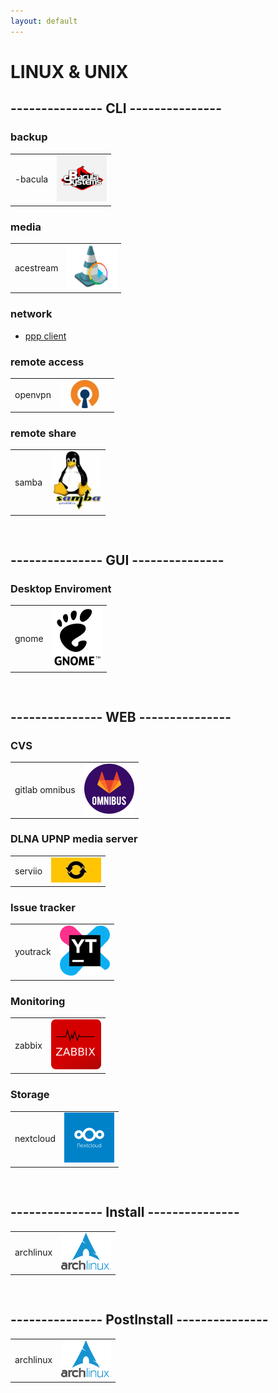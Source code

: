 ```yaml
---
layout: default
---
```


LINUX & UNIX
==

## --------------- CLI ---------------

### backup
|   |  |
|:----------|:-------------|
|  -bacula       | [![alt text](/gh-images/bacula.png)](https://github.com/sanekmihailow/My_guide_instructions/tree/master-origin/CLI/backup/bacula/) |

### media

|         |      |
|:--------------|:------------------|
|  acestream    | [![alt text](/gh-images/acestream.png)](https://github.com/sanekmihailow/My_guide_instructions/tree/master-origin/CLI/media/acestream/) |

### network

- [ppp client](https://github.com/sanekmihailow/My_guide_instructions/tree/master-origin/CLI/network/ppp)

### remote access

|        |          |
|:--------------|:------------------|
|  openvpn      | [![alt text](/gh-images/openvpn.jpg)](https://github.com/sanekmihailow/My_guide_instructions/tree/master-origin/CLI/remote_access/) |

### remote share

|        |              |
|:--------------|:------------------|
|  samba    | [![alt text](/gh-images/samba.jpg)](https://github.com/sanekmihailow/My_guide_instructions/tree/master-origin/CLI/remote_share/) |

```


```

## --------------- GUI ---------------

### Desktop Enviroment

|          |          |
|:--------------|:------------------|
|  gnome    | [![alt text](/gh-images/Gnome.png)](https://github.com/sanekmihailow/My_guide_instructions/tree/master-origin/GUI/DE/Gnome/gnome_exetensions) |

```


```

## --------------- WEB ---------------

### CVS

|        |            |
|:--------------|:------------------|
|  gitlab omnibus    | [![alt text](/gh-images/gitlab_omnibus_logo.png)](https://github.com/sanekmihailow/My_guide_instructions/tree/master-origin/WEB/CVS/gitlab/gitlab-ce%20-omnibus/) |

### DLNA UPNP media server

|       |              |
|:--------------|:------------------|
|  serviio   | [![alt text](/gh-images/serviio.jpg)](https://github.com/sanekmihailow/My_guide_instructions/tree/master-origin/WEB/DLNA_UPNP/serviio/) |

### Issue tracker

|        |             |
|:--------------|:------------------|
|  youtrack    | [![alt text](/gh-images/youtrack.png)](https://github.com/sanekmihailow/My_guide_instructions/tree/master-origin/WEB/Issue%20Tracker/youtrack%20standalone/) |

### Monitoring

|         |             |
|:--------------|:------------------|
|  zabbix   | [![alt text](/gh-images/zabbix.png)](https://github.com/sanekmihailow/My_guide_instructions/tree/master-origin/WEB/MONITORING/zabbix/) |

### Storage

|         |           |
|:--------------|:------------------|
|  nextcloud   | [![alt text](/gh-images/nextcloud.png)](https://github.com/sanekmihailow/My_guide_instructions/tree/master-origin/WEB/storage/nextcloud/install/ubuntu/) |

```


```

## --------------- Install ---------------

|        |           |
|:--------------|:------------------|
|  archlinux    | [![alt text](/gh-images/archlinux.png)](https://github.com/sanekmihailow/My_guide_instructions/blob/master-origin/installations/distributions/arch.md) |

```


```

## --------------- PostInstall ---------------

|          |              |
|:--------------|:------------------|
|  archlinux    | [![alt text](/gh-images/archlinux.png)](https://github.com/sanekmihailow/My_guide_instructions/blob/master-origin/postinstallations/distributions/archlinux.md) |
